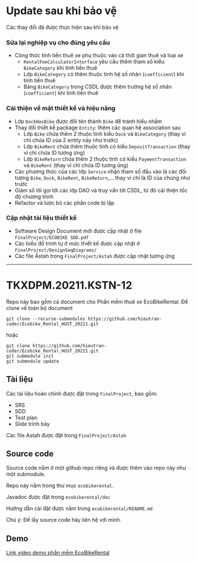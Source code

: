 # Update sau khi bảo vệ
Các thay đổi đã được thực hiện sau khi bảo vệ

### Sửa lại nghiệp vụ cho đúng yêu cầu
- Công thức tính tiền thuê xe phụ thuộc vào cả thời gian thuê và loại xe
	- `RentalFeeCalculatorInterface` yêu cầu thêm tham số kiểu `BikeCategory` khi tính tiền thuê
	- Lớp `BikeCategory` có thêm thuộc tính hệ số nhân (`coefficient`) khi tính tiền thuê
	- Bảng `BikeCategory` trong CSDL được thêm trường hệ số nhân (`coefficient`) khi tính tiền thuê

### Cải thiện về mặt thiết kế và hiệu năng
- Lớp `DockHasBike` được đổi tên thành `Bike` để tránh hiểu nhầm
- Thay đổi thiết kế package `Entity`: thêm các quan hệ association sau
	- Lớp `Bike` chứa thêm 2 thuộc tính kiểu `Dock` và `BikeCategory` (thay vì chỉ chứa ID của 2 entity này như trước)
	- Lớp `BikeRent` chứa thêm thuộc tính có kiểu `DepositTransaction` (thay vì chỉ chứa ID tương ứng)
	- Lớp `BikeReturn` chứa thêm 2 thuộc tính có kiểu `PaymentTransaction` và `BikeRent` (thay vì chỉ chứa ID tương ứng)
- Các phương thức của các lớp `Service` nhận tham số đầu vào là các đối tượng `Bike`, `Dock`, `BikeRent`, `BikeReturn`,... thay vì chỉ là ID của chúng như trước
- Giảm số lời gọi tới các lớp DAO và truy vấn tới CSDL, từ đó cải thiện tốc độ chương trình
- Refactor và lược bỏ các phần code bị lặp

### Cập nhật tài liệu thiết kế
- Software Design Document mới được cập nhật ở file `FinalProject/ECOBIKE SDD.pdf`
- Các biểu đồ trình tự ở mức thiết kế được cập nhật ở `FinalProject/DesignSeqDiagrams/`
- Các file Astah trong `FinalProject/Astah` được cập nhật tương ứng

---

# TKXDPM.20211.KSTN-12

Repo này bao gồm cả document cho Phần mềm thuê xe EcoBikeRental. Để clone về toàn bộ document
```
git clone --recurse-submodules https://github.com/hieutran-coder/Ecobike_Rental_HUST_20221.git
```
hoặc
```
git clone https://github.com/hieutran-coder/Ecobike_Rental_HUST_20221.git
git submodule init
git submodule update
```

## Tài liệu 

Các tài liệu hoàn chỉnh được đặt trong `FinalProject`, bao gồm:
- SRS 
- SDD 
- Test plan 
- Slide trình bày

Các file Astah được đặt trong `FinalProject/Astah`

## Source code 
Source code nằm ở một github repo riêng và được thêm vào repo này như một submodule. 

Repo này nằm trong thư mục `ecobikerental`.

Javadoc được đặt trong `ecobikerental/doc`

Hướng dẫn cài đặt được nằm trong `ecobikerental/README.md`

Chú ý: Để lấy source code hãy liên hệ với mình.

## Demo 
[Link video demo phần mềm EcoBikeRental](https://www.youtube.com/watch?v=sdjd5-2IzDY)

